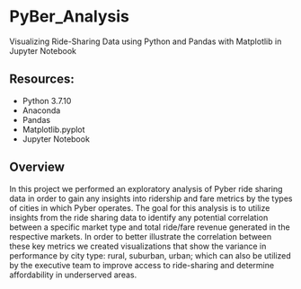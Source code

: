 # PyBer_Analysis
Visualizing Ride-Sharing Data using Python and Pandas with Matplotlib in Jupyter Notebook

## Resources:
- Python 3.7.10 
- Anaconda 
- Pandas
- Matplotlib.pyplot 
- Jupyter Notebook

## Overview
In this project we performed an exploratory analysis of Pyber ride sharing data in order to gain any insights into ridership and fare metrics by the types of cities in which Pyber operates. The goal for this analysis is to utilize insights from the ride sharing data to identify any potential correlation between a specific market type and total ride/fare revenue generated in the respective markets. In order to better illustrate the correlation between these key metrics we created visualizations that show the variance in performance by city type: rural, suburban, urban;  which can also be utilized by the executive team to improve access to ride-sharing and determine affordability in underserved areas. 
